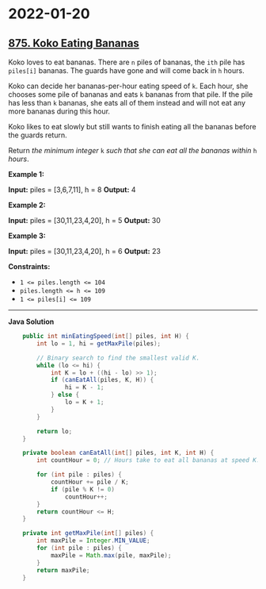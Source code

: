 # 2022-01-20

## [875. Koko Eating Bananas](https://leetcode.com/problems/koko-eating-bananas/)

Koko loves to eat bananas. There are `n` piles of bananas, the `ith` pile has `piles[i]` bananas. The guards have gone and will come back in `h` hours.

Koko can decide her bananas-per-hour eating speed of `k`. Each hour, she chooses some pile of bananas and eats `k` bananas from that pile. If the pile has less than `k` bananas, she eats all of them instead and will not eat any more bananas during this hour.

Koko likes to eat slowly but still wants to finish eating all the bananas before the guards return.

Return _the minimum integer_ `k` _such that she can eat all the bananas within_ `h` _hours_.

**Example 1:**

**Input:** piles = \[3,6,7,11\], h = 8
**Output:** 4

**Example 2:**

**Input:** piles = \[30,11,23,4,20\], h = 5
**Output:** 30

**Example 3:**

**Input:** piles = \[30,11,23,4,20\], h = 6
**Output:** 23

**Constraints:**

- `1 <= piles.length <= 104`
- `piles.length <= h <= 109`
- `1 <= piles[i] <= 109`

---

**Java Solution**

```java
    public int minEatingSpeed(int[] piles, int H) {
        int lo = 1, hi = getMaxPile(piles);

        // Binary search to find the smallest valid K.
        while (lo <= hi) {
            int K = lo + ((hi - lo) >> 1);
            if (canEatAll(piles, K, H)) {
                hi = K - 1;
            } else {
                lo = K + 1;
            }
        }

        return lo;
    }

    private boolean canEatAll(int[] piles, int K, int H) {
        int countHour = 0; // Hours take to eat all bananas at speed K.

        for (int pile : piles) {
            countHour += pile / K;
            if (pile % K != 0)
                countHour++;
        }
        return countHour <= H;
    }

    private int getMaxPile(int[] piles) {
        int maxPile = Integer.MIN_VALUE;
        for (int pile : piles) {
            maxPile = Math.max(pile, maxPile);
        }
        return maxPile;
    }
```
